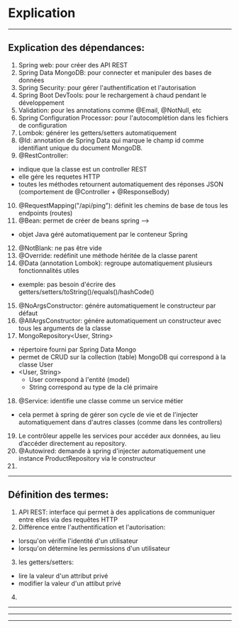 # Explication

---

## Explication des dépendances:
1. Spring web: pour créer des API REST
2. Spring Data MongoDB: pour connecter et manipuler des bases de données
3. Spring Security: pour gérer l'authentification et l'autorisation
4. Spring Boot DevTools: pour le rechargement à chaud pendant le développement
5. Validation: pour les annotations comme @Email, @NotNull, etc
6. Spring Configuration Processor: pour l'autocomplétion dans les fichiers de configuration
7. Lombok: générer les getters/setters automatiquement
8. @Id: annotation de Spring Data qui marque le champ id comme identifiant unique du document MongoDB.
9. @RestController:
- indique que la classe est un controller REST
- elle gére les requetes HTTP
- toutes les méthodes retournent automatiquement des réponses JSON (comportement de @Controller + @ResponseBody)
10. @RequestMapping("/api/ping"): définit les chemins de base de tous les endpoints (routes)
11. @Bean: permet de créer de beans spring -->
- objet Java géré automatiquement par le conteneur Spring
12. @NotBlank: ne pas être vide
13. @Override: redéfinit une méthode héritée de la classe parent
14. @Data (annotation Lombok): regroupe automatiquement plusieurs fonctionnalités utiles
- exemple: pas besoin d'écrire des getters/setters/toString()/equals()/hashCode()
15. @NoArgsConstructor: génére automatiquement le constructeur par défaut
16. @AllArgsConstructor: génére automatiquement un constructeur avec tous les arguments de la classe
17. MongoRepository<User, String>
- répertoire fourni par Spring Data Mongo
- permet de CRUD sur la collection (table) MongoDB qui correspond à la classe User
- <User, String>
    - User correspond à l'entité (model)
    - String correspond au type de la clé primaire
18. @Service: identifie une classe comme un service métier
- cela permet à spring de gérer son cycle de vie et de l'injecter automatiquement dans d'autres classes (comme dans les controllers)
19. Le contrôleur appelle les services pour accéder aux données, au lieu d’accéder directement au repository.
20. @Autowired: demande à spring d'injecter automatiquement une instance ProductRepository via le constructeur
21. 

---

## Définition des termes:
1. API REST: interface qui permet à des applications de communiquer entre elles via des requêtes HTTP
2. Différence entre l'authentification et l'autorisation:
- lorsqu'on vérifie l'identité d'un utilisateur
- lorsqu'on détermine les permissions d'un utilisateur
3. les getters/setters:
- lire la valeur d'un attribut privé
- modifier la valeur d'un attibut privé
4. 

---

---

---